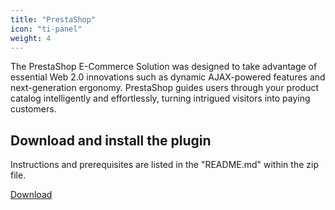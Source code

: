 ```yaml
---
title: "PrestaShop"
icon: "ti-panel"
weight: 4
---
```


The PrestaShop E-Commerce Solution was designed to take advantage of essential Web 2.0 innovations such as dynamic AJAX-powered features and next-generation ergonomy. PrestaShop guides users through your product catalog intelligently and effortlessly, turning intrigued visitors into paying customers.

## Download and install the plugin

Instructions and prerequisites are listed in the "README.md" within the zip file.

[Download](/plugins/dojo-prestashop-1-0-1.zip)
